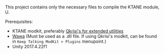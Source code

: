 This project contains only the necessary files to compile the KTANE module, U.

Prerequisites: 
- KTANE modkit, preferably [Qkrisi's for extended utilities](https://github.com/Qkrisi/ktanemodkit)
- [Wawa](https://github.com/Emik03/wawa) (Must be used as a .dll file. If using Qkrisi's modkit, can be found in `Keep Talking ModKit > Plugins` menupoint.)
- Unity 2017.4.22f1
